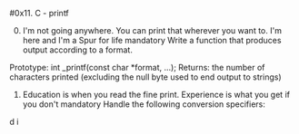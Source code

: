 #0x11. C - printf

0. I'm not going anywhere. You can print that wherever you want to. I'm here and I'm a Spur for life
mandatory
Write a function that produces output according to a format.

Prototype: int _printf(const char *format, ...);
Returns: the number of characters printed (excluding the null byte used to end output to strings)

1. Education is when you read the fine print. Experience is what you get if you don't
mandatory
Handle the following conversion specifiers:

d
i
